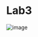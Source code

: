 # Lab3
![image](https://user-images.githubusercontent.com/105066374/201458655-3cd7af45-12f0-4412-9f8e-6c9fc1844709.png)
